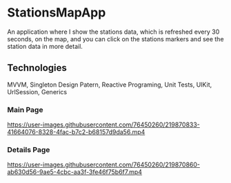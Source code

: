 # StationsMapApp
An application where I show the stations data, which is refreshed every 30 seconds, on the map, and you can click on the stations markers and see the station data in more detail.

## Technologies
MVVM,
Singleton Design Patern,
Reactive Programing,
Unit Tests,
UIKit,
UrlSession,
Generics

### Main Page
https://user-images.githubusercontent.com/76450260/219870833-41664076-8328-4fac-b7c2-b68157d9da56.mp4

### Details Page
https://user-images.githubusercontent.com/76450260/219870860-ab630d56-9ae5-4cbc-aa3f-3fe46f75b6f7.mp4
